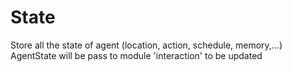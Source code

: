 # State 

Store all the state of agent (location, action, schedule, memory,...)
AgentState will be pass to module 'interaction' to be updated   
